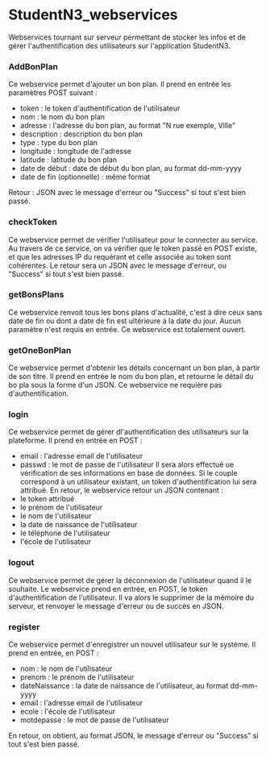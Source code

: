 # StudentN3_webservices

Webservices tournant sur serveur permettant de stocker les infos et de gérer l'authentification des utilisateurs sur l'application StudentN3.

### AddBonPlan

Ce webservice permet d'ajouter un bon plan. Il prend en entrée les paramètres POST suivant :
- token : le token d'authentification de l'utilisateur
- nom : le nom du bon plan
- adresse : l'adresse du bon plan, au format "N rue exemple, Ville"
- description : description du bon plan
- type : type du bon plan
- longitude : longitude de l'adresse
- latitude : latitude du bon plan
- date de début : date de début du bon plan, au format dd-mm-yyyy
- date de fin (optionnelle) : même format

Retour : JSON avec le message d'erreur ou "Success" si tout s'est bien passé.

### checkToken

Ce webservice permet de vérifier l'utilisateur pour le connecter au service. Au travers de ce service, on va vérifier que le token passé en POST existe, et que les adresses IP du requérant et celle associée au token sont cohérentes.
Le retour sera un JSON avec le message d'erreur, ou "Success" si tout s'est bien passé.

### getBonsPlans

Ce webservice renvoit tous les bons plans d'actualité, c'est à dire ceux sans date de fin ou dont a date de fin est ultérieure à la date du jour. Aucun paramètre n'est requis en entrée. Ce webservice est totalement ouvert.

### getOneBonPlan

Ce webservice permet d'obtenir les détails concernant un bon plan, à partir de son titre. Il prend en entrée le nom du bon plan, et retourne le détail du bo pla sous la forme d'un JSON. Ce webservice ne requière pas d'authentification.

### login

Ce webservice permet de gérer dl'authentification des utilisateurs sur la plateforme. Il prend en entrée en POST :
- email : l'adresse email de l'utilisateur
- passwd : le mot de passe de l'utilisateur
Il sera alors effectué ue vérification de ses informations en base de données. Si le couple correspond à un utilisateur existant, un token d'authentification lui sera attribué. En retour, le webservice retour un JSON contenant :
- le token attribué
- le prénom de l'utilisateur
- le nom de l'utilisateur
- la date de naissance de l'utilisateur
- le téléphone de l'utilisateur
- l'école de l'utilisateur

### logout

Ce webservice permet de gérer la déconnexion de l'utilisateur quand il le souhaite. Le webservice prend en entrée, en POST, le token d'authentification de l'utilisateur. Il va alors le supprimer de la mémoire du serveur, et renvoyer le message d'erreur ou de succès en JSON.

### register

Ce webservice permet d'enregistrer un nouvel utilisateur sur le système. Il prend en entrée, en POST :
- nom : le nom de l'utilisateur
- prenom : le prénom de l'utilisateur
- dateNaissance : la date de naissance de l'utilisateur, au format dd-mm-yyyy
- email : l'adresse email de l'utilisateur
- ecole : l'école de l'utilisateur
- motdepasse : le mot de passe de l'utilisateur

En retour, on obtient, au format JSON, le message d'erreur ou "Success" si tout s'est bien passé.

